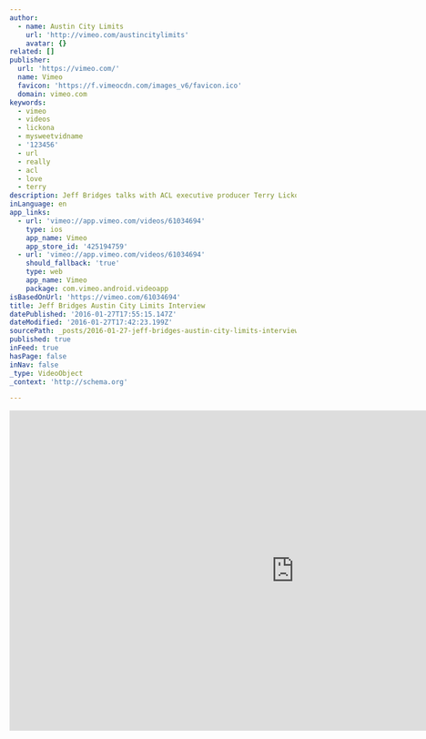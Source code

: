 ```yaml
---
author:
  - name: Austin City Limits
    url: 'http://vimeo.com/austincitylimits'
    avatar: {}
related: []
publisher:
  url: 'https://vimeo.com/'
  name: Vimeo
  favicon: 'https://f.vimeocdn.com/images_v6/favicon.ico'
  domain: vimeo.com
keywords:
  - vimeo
  - videos
  - lickona
  - mysweetvidname
  - '123456'
  - url
  - really
  - acl
  - love
  - terry
description: Jeff Bridges talks with ACL executive producer Terry Lickona following his Austin City Limits taping. Watch Austin City Limits on PBS.
inLanguage: en
app_links:
  - url: 'vimeo://app.vimeo.com/videos/61034694'
    type: ios
    app_name: Vimeo
    app_store_id: '425194759'
  - url: 'vimeo://app.vimeo.com/videos/61034694'
    should_fallback: 'true'
    type: web
    app_name: Vimeo
    package: com.vimeo.android.videoapp
isBasedOnUrl: 'https://vimeo.com/61034694'
title: Jeff Bridges Austin City Limits Interview
datePublished: '2016-01-27T17:55:15.147Z'
dateModified: '2016-01-27T17:42:23.199Z'
sourcePath: _posts/2016-01-27-jeff-bridges-austin-city-limits-interview.md
published: true
inFeed: true
hasPage: false
inNav: false
_type: VideoObject
_context: 'http://schema.org'

---
```

<iframe src="https://cdn.embedly.com/widgets/media.html?src=https%3A%2F%2Fplayer.vimeo.com%2Fvideo%2F61034694&amp;url=https%3A%2F%2Fvimeo.com%2F61034694&amp;image=http%3A%2F%2Fi.vimeocdn.com%2Fvideo%2F423926284_1280.jpg&amp;key=b7d04c9b404c499eba89ee7072e1c4f7&amp;type=text%2Fhtml&amp;schema=vimeo" width="1000" height="563" scrolling="no" frameborder="0" allowfullscreen="allowfullscreen" style=""></iframe>